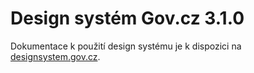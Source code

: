 # Design systém Gov.cz **3.1.0**

Dokumentace k použití design systému je k dispozici na [designsystem.gov.cz](https://designsystem.gov.cz).
